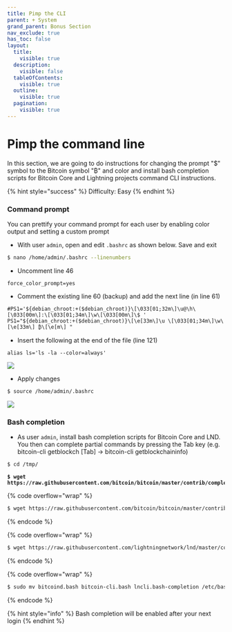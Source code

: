 ```yaml
---
title: Pimp the CLI
parent: + System
grand_parent: Bonus Section
nav_exclude: true
has_toc: false
layout:
  title:
    visible: true
  description:
    visible: false
  tableOfContents:
    visible: true
  outline:
    visible: true
  pagination:
    visible: true
---
```


# Pimp the command line

In this section, we are going to do instructions for changing the prompt "$" symbol to the Bitcoin symbol "₿" and color and install bash completion scripts for Bitcoin Core and Lightning projects command CLI instructions.

{% hint style="success" %}
Difficulty: Easy
{% endhint %}

### Command prompt

You can prettify your command prompt for each user by enabling color output and setting a custom prompt

* With user `admin`, open and edit `.bashrc` as shown below. Save and exit

```sh
$ nano /home/admin/.bashrc --linenumbers
```

* Uncomment line 46

```
force_color_prompt=yes
```

* Comment the existing line 60 (backup) and add the next line (in line 61)

```
#PS1='${debian_chroot:+($debian_chroot)}\[\033[01;32m\]\u@\h\[\033[00m\]:\[\033[01;34m\]\w\[\033[00m\]\$ '
PS1="${debian_chroot:+($debian_chroot)}\[\e[33m\]\u \[\033[01;34m\]\w\[\e[33m\] ₿\[\e[m\] "
```

* Insert the following at the end of the file (line 121)

```
alias ls='ls -la --color=always'
```

![](../../images/60\_pimp\_prompt\_update.png)

* Apply changes

```sh
$ source /home/admin/.bashrc
```

![](../../images/60\_pimp\_prompt\_result.png)

### Bash completion

* As user `admin`, install bash completion scripts for Bitcoin Core and LND. You then can complete partial commands by pressing the Tab key (e.g. bitcoin-cli getblockch \[Tab] → bitcoin-cli getblockchaininfo)

```bash
$ cd /tmp/
```

<pre class="language-bash" data-overflow="wrap"><code class="lang-bash"><strong>$ wget https://raw.githubusercontent.com/bitcoin/bitcoin/master/contrib/completions/bash/bitcoind.bash
</strong></code></pre>

{% code overflow="wrap" %}
```bash
$ wget https://raw.githubusercontent.com/bitcoin/bitcoin/master/contrib/completions/bash/bitcoin-cli.bash
```
{% endcode %}

{% code overflow="wrap" %}
```bash
$ wget https://raw.githubusercontent.com/lightningnetwork/lnd/master/contrib/lncli.bash-completion
```
{% endcode %}

{% code overflow="wrap" %}
```bash
$ sudo mv bitcoind.bash bitcoin-cli.bash lncli.bash-completion /etc/bash_completion.d/
```
{% endcode %}

{% hint style="info" %}
Bash completion will be enabled after your next login
{% endhint %}
